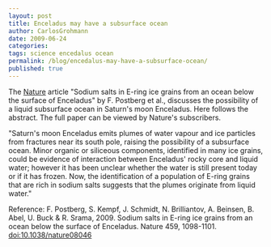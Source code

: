 ```yaml
---
layout: post
title: Enceladus may have a subsurface ocean
author: CarlosGrohmann
date: 2009-06-24
categories: 
tags: science encedalus ocean
permalink: /blog/encedalus-may-have-a-subsurface-ocean/
published: true
---
```


The [Nature](http://www.nature.com/) article "Sodium salts in E-ring ice grains from an ocean below the surface of Enceladus" by F. Postberg et al., discusses the possibility of a liquid subsurface ocean in Saturn's moon Enceladus. Here follows the abstract. The full paper can be viewed by Nature's subscribers.  

"Saturn's moon Enceladus emits plumes of water vapour and ice particles from fractures near its south pole, raising the possibility of a subsurface ocean. Minor organic or siliceous components, identified in many ice grains, could be evidence of interaction between Enceladus' rocky core and liquid water; however it has been unclear whether the water is still present today or if it has frozen. Now, the identification of a population of E-ring grains that are rich in sodium salts suggests that the plumes originate from liquid water."  

Reference: F. Postberg, S. Kempf, J. Schmidt, N. Brilliantov, A. Beinsen, B. Abel, U. Buck & R. Srama, 2009. Sodium salts in E-ring ice grains from an ocean below the surface of Enceladus. Nature 459, 1098-1101. [doi:10.1038/nature08046](http://dx.doi.org/10.1038/nature08046)
